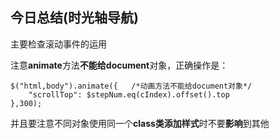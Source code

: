 ## 今日总结(时光轴导航)

主要检查滚动事件的运用

注意**animate**方法**不能给document**对象，正确操作是：	

```
$("html,body").animate({   /*动画方法不能给document对象*/
    "scrollTop": $stepNum.eq(cIndex).offset().top
},300);
```

并且要注意不同对象使用同一个**class类添加样式**时不要**影响**到其他
